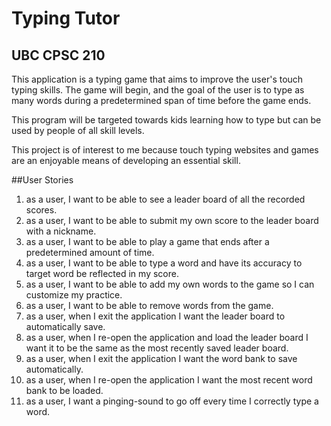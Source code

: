 # Typing Tutor
## UBC CPSC 210

This application is a typing game that aims to improve the user's touch typing skills.
The game will begin, and the goal of the user is to type as many words during a predetermined span of time
before the game ends.
 
This program will be targeted towards kids learning how to type but can be used by people of all skill levels.

This project is of interest to me because touch typing websites and games are an enjoyable means of developing an
essential skill.

##User Stories
1. as a user, I want to be able to see a leader board of all the recorded scores.
2. as a user, I want to be able to submit my own score to the leader board with a nickname.
3. as a user, I want to be able to play a game that ends after a predetermined amount of time.
4. as a user, I want to be able to type a word and have its accuracy to target word be reflected in my score.
5. as a user, I want to be able to add my own words to the game so I can customize my practice.
6. as a user, I want to be able to remove words from the game.
7. as a user, when I exit the application I want the leader board to automatically save.
8. as a user, when I re-open the application and load the leader board I want it to be the same as the most recently
  saved leader board.
9. as a user, when I exit the application I want the word bank to save automatically.
10. as a user, when I re-open the application I want the most recent word bank to be loaded.
11. as a user, I want a pinging-sound to go off every time I correctly type a word.